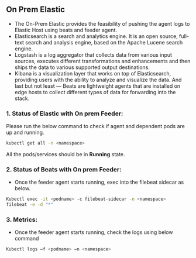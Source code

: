 ## On Prem Elastic

- The On-Prem Elastic provides the feasibility of pushing the agent logs to Elastic Host using beats and feeder agent.
- Elasticsearch is a search and analytics engine. It is an open source, full-text search and analysis engine, based on the Apache Lucene search engine.
- Logstash is a log aggregator that collects data from various input sources, executes different transformations and enhancements and then ships the data to various supported output destinations.
- Kibana is a visualization layer that works on top of Elasticsearch, providing users with the ability to analyze and visualize the data. And last but not least — Beats are lightweight agents that are installed on edge hosts to collect different types of data for forwarding into the stack.

### 1. Status of Elastic with On prem Feeder:
Please run the below command to check if agent and dependent pods are up and running.
```sh
kubectl get all -n <namespace>
```
All the pods/services should be in <b>Running</b> state.

### 2. Status of Beats with On prem Feeder:
- Once the feeder agent starts running, exec into the filebeat sidecar as below.
```sh
Kubectl exec -it <podname> -c filebeat-sidecar -n <namespace>
filebeat -e -d "*"
```

### 3. Metrics:
- Once the feeder agent starts running, check the logs using below command
```sh
Kubectl logs –f <podname> –n <namespace>
```

